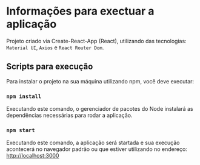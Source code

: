 # Informações para exectuar a aplicação

Projeto criado via Create-React-App (React), utilizando das tecnologias: `Material UI`, `Axios` e `React Router Dom`.

## Scripts para execução

Para instalar o projeto na sua máquina utilizando npm, você deve executar:

### `npm install`

Executando este comando, o gerenciador de pacotes do Node instalará as dependências necessárias para rodar a aplicação.

### `npm start`

Executando este comando, a aplicação será startada e sua execução acontecerá no navegador padrão ou que estiver utilizando
no endereço: [http://localhost:3000](http://localhost:3000)


